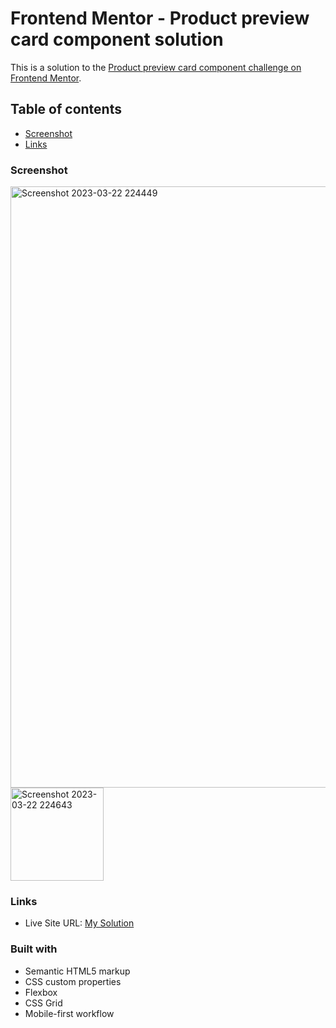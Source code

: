 # Frontend Mentor - Product preview card component solution

This is a solution to the [Product preview card component challenge on Frontend Mentor](https://www.frontendmentor.io/challenges/product-preview-card-component-GO7UmttRfa).

## Table of contents
 - [Screenshot](#screenshot)
 - [Links](#links)

### Screenshot

<img width="962" alt="Screenshot 2023-03-22 224449" src="https://user-images.githubusercontent.com/47386569/227046519-dddbf4ef-6d02-4fa7-a1a6-3cc5ce77fa6f.png">
<img width="149" alt="Screenshot 2023-03-22 224643" src="https://user-images.githubusercontent.com/47386569/227046568-21cb940d-5362-44f6-b494-eba4661530e2.png">


### Links
- Live Site URL: [My Solution]([(https://delightful-melba-251b29.netlify.app/)])

### Built with

- Semantic HTML5 markup
- CSS custom properties
- Flexbox
- CSS Grid
- Mobile-first workflow
